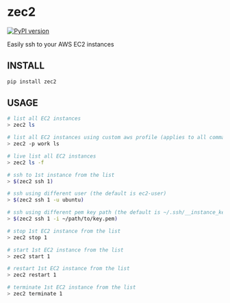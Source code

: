 <h1>zec2</h1>

[![PyPI version](https://badge.fury.io/py/zec2.svg)](https://badge.fury.io/py/zec2)

<p>Easily ssh to your AWS EC2 instances</p>

<h2>INSTALL</h2>

```bash
pip install zec2
```

<h2>USAGE</h2>

```bash
# list all EC2 instances
> zec2 ls

# list all EC2 instances using custom aws profile (applies to all commands)
> zec2 -p work ls

# live list all EC2 instances
> zec2 ls -f

# ssh to 1st instance from the list
> $(zec2 ssh 1)

# ssh using different user (the default is ec2-user)
> $(zec2 ssh 1 -u ubuntu)

# ssh using different pem key path (the default is ~/.ssh/__instance_key_pair__.pem)
> $(zec2 ssh 1 -i ~/path/to/key.pem)

# stop 1st EC2 instance from the list
> zec2 stop 1

# start 1st EC2 instance from the list
> zec2 start 1

# restart 1st EC2 instance from the list
> zec2 restart 1

# terminate 1st EC2 instance from the list
> zec2 terminate 1
```

